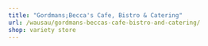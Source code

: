 ```yaml
---
title: "Gordmans;Becca's Cafe, Bistro & Catering"
url: /wausau/gordmans-beccas-cafe-bistro-and-catering/
shop: variety store
---
```

